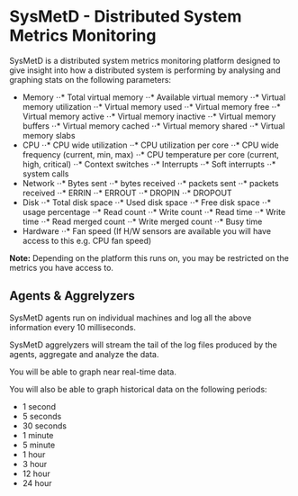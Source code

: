 # SysMetD - Distributed System Metrics Monitoring

SysMetD is a distributed system metrics monitoring platform designed to give insight into how a distributed system is performing by analysing and graphing stats on the following parameters:

- Memory
⋅⋅* Total virtual memory
⋅⋅* Available virtual memory
⋅⋅* Virtual memory utilization
⋅⋅* Virtual memory used
⋅⋅* Virtual memory free
⋅⋅* Virtual memory active
⋅⋅* Virtual memory inactive
⋅⋅* Virtual memory buffers
⋅⋅* Virtual memory cached
⋅⋅* Virtual memory shared
⋅⋅* Virtual memory slabs
- CPU
⋅⋅* CPU wide utilization
⋅⋅* CPU utilization per core
⋅⋅* CPU wide frequency (current, min, max)
⋅⋅* CPU temperature per core (current, high, critical)
⋅⋅* Context switches
⋅⋅* Interrupts
⋅⋅* Soft interrupts
⋅⋅* system calls
- Network
⋅⋅* Bytes sent
⋅⋅* bytes received
⋅⋅* packets sent
⋅⋅* packets received
⋅⋅* ERRIN
⋅⋅* ERROUT
⋅⋅* DROPIN
⋅⋅* DROPOUT
- Disk
⋅⋅* Total disk space
⋅⋅* Used disk space
⋅⋅* Free disk space
⋅⋅* usage percentage
⋅⋅* Read count
⋅⋅* Write count
⋅⋅* Read time
⋅⋅* Write time
⋅⋅* Read merged count
⋅⋅* Write merged count
⋅⋅* Busy time
- Hardware
⋅⋅* Fan speed (If H/W sensors are available you will have access to this e.g. CPU fan speed)

__Note:__ Depending on the platform this runs on, you may be restricted on the metrics you have access to.

## Agents & Aggrelyzers

SysMetD agents run on individual machines and log all the above information every 10 milliseconds.

SysMetD aggrelyzers will stream the tail of the log files produced by the agents, aggregate and analyze the data.

You will be able to graph near real-time data.

You will also be able to graph historical data on the following periods:
- 1 second
- 5 seconds
- 30 seconds
- 1 minute
- 5 minute
- 1 hour
- 3 hour
- 12 hour
- 24 hour
